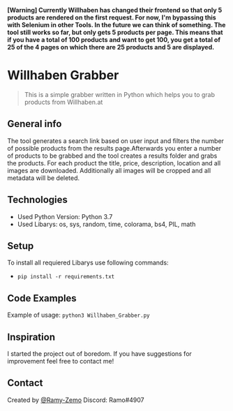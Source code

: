 **[Warning] Currently Willhaben has changed their frontend so that only 5 products are rendered on the first request. For now, I'm bypassing this with Selenium in other Tools. In the future we can think of something. The tool still works so far, but only gets 5 products per page. This means that if you have a total of 100 products and want to get 100, you get a total of 25 of the 4 pages on which there are 25 products and 5 are displayed.**

# Willhaben Grabber
> This is a simple grabber written in Python which helps you to grab products from Willhaben.at

## General info
The tool generates a search link based on user input and filters the number of possible products from the results page.Afterwards you enter a number of products to be grabbed and the tool creates a results folder and grabs the products. For each product the title, price, description, location and all images are downloaded. Additionally all images will be cropped and all metadata will be deleted.

## Technologies
* Used Python Version: Python 3.7
* Used Libarys: os, sys, random, time, colorama, bs4, PIL, math 

## Setup
To install all requiered Libarys use following commands:
* `pip install -r requirements.txt`

## Code Examples
Example of usage:
`python3 Willhaben_Grabber.py`

## Inspiration
I started the project out of boredom. If you have suggestions for improvement feel free to contact me!

## Contact
Created by [@Ramy-Zemo](https://github.com/ramy-zemo)
Discord: Ramo#4907
